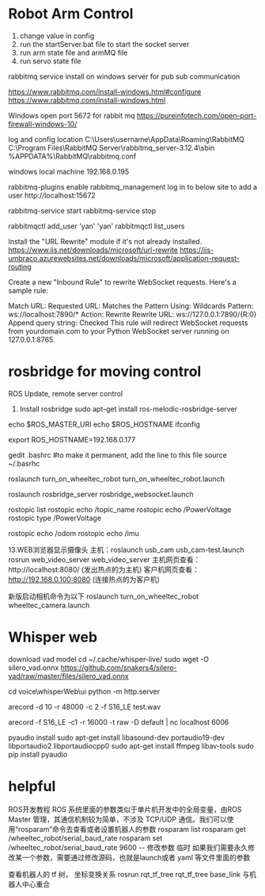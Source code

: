 # Robot Arm Control

1. change value in config
2. run the startServer.bat file to start the socket server
3. run arm state file and armMQ file
4. run servo state file


rabbitmq service install on windows server for pub sub communication

https://www.rabbitmq.com/install-windows.html#configure
https://www.rabbitmq.com/install-windows.html

Windows open port 5672 for rabbit mq 
https://pureinfotech.com/open-port-firewall-windows-10/

log and config location
C:\Users\username\AppData\Roaming\RabbitMQ
C:\Program Files\RabbitMQ Server\rabbitmq_server-3.12.4\sbin
%APPDATA%\RabbitMQ\rabbitmq.conf

windows local machine 192.168.0.195

rabbitmq-plugins enable rabbitmq_management
log in to below site to add a user 
http://localhost:15672

rabbitmq-service start
rabbitmq-service stop


rabbitmqctl add_user 'yan' 'yan'
rabbitmqctl list_users

Install the "URL Rewrite" module if it's not already installed.
https://www.iis.net/downloads/microsoft/url-rewrite
https://iis-umbraco.azurewebsites.net/downloads/microsoft/application-request-routing

Create a new "Inbound Rule" to rewrite WebSocket requests. Here's a sample rule:

Match URL: Requested URL: Matches the Pattern
Using: Wildcards
Pattern: ws://localhost:7890/*
Action: Rewrite
Rewrite URL: ws://127.0.0.1:7890/{R:0}
Append query string: Checked
This rule will redirect WebSocket requests from yourdomain.com to your Python WebSocket server running on 127.0.0.1:8765.


# rosbridge for moving control

ROS Update, remote server control

1. Install rosbridge
sudo apt-get install ros-melodic-rosbridge-server

echo $ROS_MASTER_URI
echo $ROS_HOSTNAME
ifconfig

export ROS_HOSTNAME=192.168.0.177

gedit .bashrc
#to make it permanent, add the line to this file
source ~/.basrhc

roslaunch turn_on_wheeltec_robot turn_on_wheeltec_robot.launch

roslaunch rosbridge_server rosbridge_websocket.launch

rostopic list
rostopic echo /topic_name
rostopic echo /PowerVoltage
rostopic type /PowerVoltage

rostopic echo /odom
rostopic echo /imu

13.WEB浏览器显示摄像头
主机：roslaunch usb_cam usb_cam-test.launch
          rosrun web_video_server web_video_server
主机网页查看：http://localhost:8080/ (发出热点的为主机)
客户机网页查看：http://192.168.0.100:8080 (连接热点的为客户机)

新版启动相机命令为以下
roslaunch turn_on_wheeltec_robot wheeltec_camera.launch


# Whisper web
download vad model 
cd ~/.cache/whisper-live/
sudo wget -O silero_vad.onnx https://github.com/snakers4/silero-vad/raw/master/files/silero_vad.onnx


 cd voice\whisperWeb\ui
 python -m http.server


arecord -d 10 -r 48000 -c 2 -f S16_LE test.wav

arecord -f S16_LE -c1 -r 16000 -t raw -D default | nc localhost 6006

pyaudio install
sudo apt-get install libasound-dev portaudio19-dev libportaudio2 libportaudiocpp0
sudo apt-get install ffmpeg libav-tools
sudo pip install pyaudio


# helpful
ROS开发教程
ROS 系统里面的参数类似于单片机开发中的全局变量，由ROS Master 管理，其通信机制较为简单，不涉及 TCP/UDP 通信。我们可以使用“rosparam”命令去查看或者设置机器人的参数
rosparam list 
rosparam get /wheeltec_robot/serial_baud_rate
rosparam set /wheeltec_robot/serial_baud_rate 9600 -- 修改参数 临时
如果我们需要永久修改某一个参数，需要通过修改源码，也就是launch或者 yaml 等文件里面的参数

查看机器人的 tf 树， 坐标变换关系
rosrun rqt_tf_tree rqt_tf_tree
base_link 与机器人中心重合